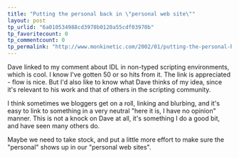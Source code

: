 ```yaml
---
title: "Putting the personal back in \"personal web site\""
layout: post
tp_urlid: "6a010534988cd3970b0120a55cdf03970b"
tp_favoritecount: 0
tp_commentcount: 0
tp_permalink: "http://www.monkinetic.com/2002/01/putting-the-personal-back-in-personal-web-site.html"
---
```

Dave linked to my comment about IDL in non-typed scripting environments, which is cool. I know I&#39;ve gotten 50 or so hits from it. The link is appreciated - flow is nice. But I&#39;d also like to know what Dave thinks of my idea, since it&#39;s relevant to his work and that of others in the scripting community.<p>
I think sometimes we bloggers get on a roll, linking and blurbing, and it&#39;s easy to link to something in a very neutral &quot;here it is, I have no opinion&quot; manner. This is not a knock on Dave at all, it&#39;s something I do a good bit, and have seen many others do. <p>
Maybe we need to take stock, and put a little more effort to make sure the &quot;personal&quot; shows up in our &quot;personal web sites&quot;.</p></p>
